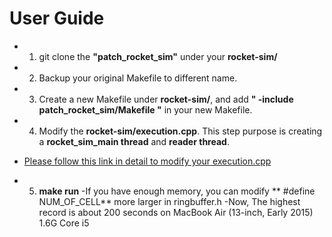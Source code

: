 User Guide
================
- 1. git clone the **"patch_rocket_sim"** under your **rocket-sim/**
- 2. Backup your original Makefile to different name.
- 3. Create a new Makefile under **rocket-sim/**, and add **" -include patch_rocket_sim/Makefile "** in your new Makefile.
- 4. Modify the **rocket-sim/execution.cpp**. This step purpose is creating a **rocket_sim_main thread** and **reader thread**.
+ [Please follow this link in detail to modify your execution.cpp](https://gist.github.com/ldotrg/88a1b4c3142bd0cfef069f259e5f6e70)
- 5. **make run**
-If you have enough memory, you can modify ** #define NUM_OF_CELL** more larger in ringbuffer.h
-Now, The highest record is about 200 seconds on MacBook Air (13-inch, Early 2015) 1.6G Core i5
